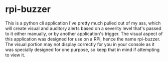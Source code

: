 # rpi-buzzer

This is a python cli application I've pretty much pulled out of my ass,
which will create visual and auditory alerts based on a severity level
that's passed to it either manually, or by another application's trigger.
The visual aspect of this application was designed for use on a RPi, hence
the name rpi-buzzer. The visual portion may not display correctly for you
in your console as it was specially designed for one purpose, so keep that
in mind if attempting to view it.